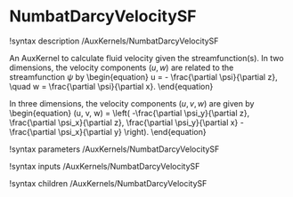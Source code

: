 # NumbatDarcyVelocitySF
!syntax description /AuxKernels/NumbatDarcyVelocitySF

An AuxKernel to calculate fluid velocity given the streamfunction(s). In two dimensions,
the velocity components $(u,w)$ are related to the streamfunction $\psi$ by
\begin{equation}
u = - \frac{\partial \psi}{\partial z}, \quad w = \frac{\partial \psi}{\partial x}.
\end{equation}

In three dimensions, the velocity components $(u,v,w)$ are given by
\begin{equation}
(u, v, w) = \left( -\frac{\partial \psi_y}{\partial z}, \frac{\partial \psi_x}{\partial z}, \frac{\partial \psi_y}{\partial x} - \frac{\partial \psi_x}{\partial y} \right).
\end{equation}


!syntax parameters /AuxKernels/NumbatDarcyVelocitySF

!syntax inputs /AuxKernels/NumbatDarcyVelocitySF

!syntax children /AuxKernels/NumbatDarcyVelocitySF
